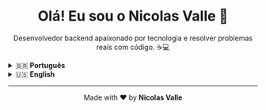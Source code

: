 <h1 align="center">Olá! Eu sou o Nicolas Valle 👋</h1>

<p align="center">
  Desenvolvedor backend apaixonado por tecnologia e resolver problemas reais com código. ☕💻
</p>

<details>
  <summary>🇧🇷 <strong>Português</strong></summary>

### 🚀 Sobre Mim

- 🎓 Estudante de **Análise e Desenvolvimento de Sistemas** na FATEC Dom Amaury.
- 💼 Experiência com **Java (Spring Boot)**, **Node.js**, **React**, **PostgreSQL** e automações com **Python**.
- 🧠 Curioso por natureza, com foco em **backend** e arquitetura de software.
- 🎯 Sempre em busca de desafios onde possa aplicar conhecimento para gerar impacto.

### 🛠️ Tecnologias & Ferramentas

![Java](https://img.shields.io/badge/Java-ED8B00?style=for-the-badge&logo=java&logoColor=white)
![Spring Boot](https://img.shields.io/badge/SpringBoot-6DB33F?style=for-the-badge&logo=springboot&logoColor=white)
![Node.js](https://img.shields.io/badge/Node.js-339933?style=for-the-badge&logo=nodedotjs&logoColor=white)
![React](https://img.shields.io/badge/React-20232A?style=for-the-badge&logo=react&logoColor=61DAFB)
![PostgreSQL](https://img.shields.io/badge/PostgreSQL-316192?style=for-the-badge&logo=postgresql&logoColor=white)
![TailwindCSS](https://img.shields.io/badge/TailwindCSS-38B2AC?style=for-the-badge&logo=tailwind-css&logoColor=white)
![Figma](https://img.shields.io/badge/Figma-black?style=for-the-badge&logo=figma&logoColor=white)

### 📂 Projetos em Destaque

- 🏫 [**Gestor de Aulas e Salas**](https://github.com/nicksvalle/BackEndProjetoIntegrador.git) — Projeto da faculdade com Java + SpringBoot + PostgreSQL + Docker + JUnit
- 🧩 [**Sudoku**](https://github.com/nicksvalle/sudoku-java.git) — Jogo de Sudoku com interface gráfica e terminal (Java)
- 📄 [**Extrator de PDF**](https://github.com/nicksvalle/python-extraction-pdf.git) — Extrai cláusulas de PDFs e exporta para Excel (Python)
- 💼 [**Sistema de Gestão de Vagas**](https://github.com/nicksvalle/gestao_vagas.git) — Backend completo para cadastro e listagem de vagas (Java + SpringBoot)

### 📫 Contato

- [LinkedIn](https://www.linkedin.com/in/nicolas-valle-620b29219)
- Email: **nicolasdeoliveiravalle@gmail.com**

</details>

<details>
  <summary>🇺🇸 <strong>English</strong></summary>

### 🚀 About Me

- 🎓 Undergraduate student in **Systems Analysis and Development** at FATEC Dom Amaury.
- 💼 Skilled in **Java (Spring Boot)**, **Node.js**, **React**, **PostgreSQL**, and **Python automation**.
- 🧠 Curious by nature, focused on **backend** and software architecture.
- 🎯 Always looking for challenges to apply knowledge and create impact.

### 🛠️ Technologies & Tools

![Java](https://img.shields.io/badge/Java-ED8B00?style=for-the-badge&logo=java&logoColor=white)
![Spring Boot](https://img.shields.io/badge/SpringBoot-6DB33F?style=for-the-badge&logo=springboot&logoColor=white)
![Node.js](https://img.shields.io/badge/Node.js-339933?style=for-the-badge&logo=nodedotjs&logoColor=white)
![React](https://img.shields.io/badge/React-20232A?style=for-the-badge&logo=react&logoColor=61DAFB)
![PostgreSQL](https://img.shields.io/badge/PostgreSQL-316192?style=for-the-badge&logo=postgresql&logoColor=white)
![TailwindCSS](https://img.shields.io/badge/TailwindCSS-38B2AC?style=for-the-badge&logo=tailwind-css&logoColor=white)
![Figma](https://img.shields.io/badge/Figma-black?style=for-the-badge&logo=figma&logoColor=white)

### 📂 Highlight Projects

- 🏫 [**Class and Room Manager**](https://github.com/nicksvalle/BackEndProjetoIntegrador.git) — College backend project with Java + SpringBoot + PostgreSQL + Docker + JUnit
- 🧩 [**Sudoku**](https://github.com/nicksvalle/sudoku-java.git) — Sudoku game with GUI and CLI (Java)
- 📄 [**PDF Extractor**](https://github.com/nicksvalle/python-extraction-pdf.git) — Extracts "N/A" clauses from tables in PDF and exports to Excel (Python)
- 💼 [**Job Management System**](https://github.com/nicksvalle/gestao_vagas.git) — Job vacancy manager (Java + SpringBoot + Docker)

### 📫 Contact

- [LinkedIn](https://www.linkedin.com/in/nicolas-valle-620b29219)
- Email: **nicolasdeoliveiravalle@gmail.com**

</details>

---

<p align="center">
  Made with ❤️ by <strong>Nicolas Valle</strong>
</p>
